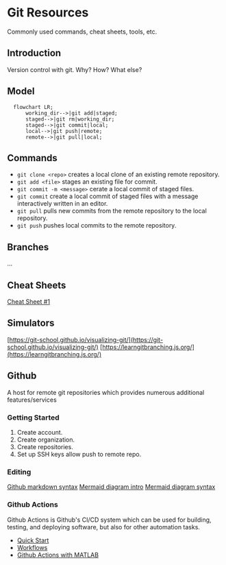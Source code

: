 # Git Resources
Commonly used commands, cheat sheets, tools, etc.

## Introduction
Version control with git. Why? How? What else? 

## Model
```mermaid
  flowchart LR;
      working_dir-->|git add|staged;
      staged-->|git rm|working_dir;
      staged-->|git commit|local;
      local-->|git push|remote;
      remote-->|git pull|local;
```


## Commands
- ```git clone <repo>``` creates a local clone of an existing remote repository.
- ```git add <file>``` stages an existing file for commit.  
- ```git commit -m <message>``` cerate a local commit of staged files.
- ```git commit``` create a local commit of staged files with a message interactively written in an editor.
- ```git pull``` pulls new commits from the remote repository to the local repository.
- ```git push``` pushes local commits to the remote repository.

## Branches
...

## Cheat Sheets
[Cheat Sheet #1](https://images.datacamp.com/image/upload/v1656573882/Marketing/Blog/git_cheat_sheet.pdf)

## Simulators
[https://git-school.github.io/visualizing-git/](https://git-school.github.io/visualizing-git/)
[https://learngitbranching.js.org/](https://learngitbranching.js.org/)

## Github
A host for remote git repositories which provides numerous additional features/services

### Getting Started
1. Create account.
2. Create organization.
3. Create repositories.
4. Set up SSH keys allow push to remote repo.
   
### Editing
[Github markdown syntax](https://docs.github.com/en/get-started/writing-on-github/getting-started-with-writing-and-formatting-on-github/basic-writing-and-formatting-syntax)
[Mermaid diagram intro](https://github.blog/2022-02-14-include-diagrams-markdown-files-mermaid/)
[Mermaid diagram syntax](https://mermaid.js.org/intro/syntax-reference.html)

### Github Actions
Github Actions is Github's CI/CD system which can be used for building, testing, and deploying software, but also for other automation tasks. 
- [Quick Start](https://docs.github.com/en/actions/quickstart)
- [Workflows](https://docs.github.com/en/actions/using-workflows)
- [Github Actions with MATLAB](https://www.mathworks.com/videos/how-to-run-matlab-in-github-actions-1680591754005.html)


